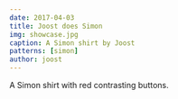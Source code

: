 ```yaml
---
date: 2017-04-03
title: Joost does Simon
img: showcase.jpg
caption: A Simon shirt by Joost
patterns: [simon]
author: joost
---
```

A Simon shirt with red contrasting buttons.
